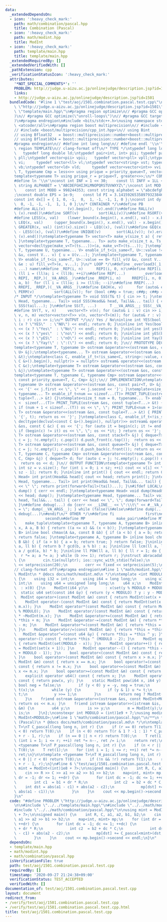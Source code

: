 ```yaml
---
data:
  _extendedDependsOn:
  - icon: ':heavy_check_mark:'
    path: math/combination/pascal.hpp
    title: Combination (Pascal)
  - icon: ':heavy_check_mark:'
    path: math/modint.hpp
    title: ModInt
  - icon: ':heavy_check_mark:'
    path: template/main.hpp
    title: template/main.hpp
  _extendedRequiredBy: []
  _extendedVerifiedWith: []
  _pathExtension: cpp
  _verificationStatusIcon: ':heavy_check_mark:'
  attributes:
    '*NOT_SPECIAL_COMMENTS*': ''
    PROBLEM: http://judge.u-aizu.ac.jp/onlinejudge/description.jsp?id=1501
    links:
    - http://judge.u-aizu.ac.jp/onlinejudge/description.jsp?id=1501
  bundledCode: "#line 1 \"test/aoj/1501.combination.pascal.test.cpp\"\n#define PROBLEM\
    \ \"http://judge.u-aizu.ac.jp/onlinejudge/description.jsp?id=1501\"\n\n#line 1\
    \ \"template/main.hpp\"\n#pragma region optimize\n// #pragma GCC optimize(\"Ofast\"\
    )\n// #pragma GCC optimize(\"unroll-loops\")\n// #pragma GCC target(\"sse,sse2,sse3,ssse3,sse4,popcnt,abm,mmx,avx\"\
    )\n#pragma endregion\n#include <bits/stdc++.h>\nusing namespace std;\n// #include\
    \ <atcoder/all>\n#pragma region boost multiprecision\n// #include <boost/multiprecision/cpp_dec_float.hpp>\n\
    // #include <boost/multiprecision/cpp_int.hpp>\n// using Bint       = boost::multiprecision::cpp_int;\n\
    // using Bfloat32   = boost::multiprecision::number<boost::multiprecision::cpp_dec_float<32>>;\n\
    // using Bfloat1024 = boost::multiprecision::number<boost::multiprecision::cpp_dec_float<1024>>;\n\
    #pragma endregion\n// #define int long long\n// #define endl '\\n'\n\n#pragma\
    \ region TEMPLATE\n// clang-format off\n/* TYPE */\ntypedef long long ll;    \
    \   typedef long double ld;\ntypedef pair<int, int> pii; typedef pair<ll, ll>\
    \ pll;\ntypedef vector<pii> vpii;   typedef vector<pll> vpll;\ntypedef vector<int>\
    \ vi;     typedef vector<ll> vl;\ntypedef vector<string> vst; typedef vector<bool>\
    \ vb;\ntypedef vector<ld> vld;     typedef vector<vector<int>> vvi;\ntemplate<typename\
    \ T, typename Cmp = less<>> using prique = priority_queue<T, vector<T>, Cmp>;\n\
    template<typename T> using prique_r = prique<T, greater<>>;\n/* CONSTANT */\n\
    #define ln '\\n'\nconst int INF = 1 << 30;    const ll INFF = 1LL << 60;  const\
    \ string ALPHABET = \"ABCDEFGHIJKLMNOPQRSTUVWXYZ\";\nconst int MOD = 1e9 + 7;\
    \    const int MODD = 998244353; const string alphabet = \"abcdefghijklmnopqrstuvwxyz\"\
    ;\nconst double EPS = 1e-9;    const ld PI = 3.14159265358979323846264338327950288;\n\
    const int dx[] = { 1, 0, -1,  0,  1, -1, -1, 1, 0 };\nconst int dy[] = { 0, 1,\
    \  0, -1, -1, -1,  1, 1, 0 };\n/* CONTAINER */\n#define PB              emplace_back\n\
    #define ALL(v)          (v).begin(), (v).end()\n#define RALL(v)         (v).rbegin(),\
    \ (v).rend()\n#define SORT(v)         sort(ALL(v))\n#define RSORT(v)        sort(RALL(v))\n\
    #define LESS(x, val)    (lower_bound(x.begin(), x.end(), val) - x.begin())\n#define\
    \ LEQ(x, val)     (upper_bound(x.begin(), x.end(), val) - x.begin())\n#define\
    \ GREATER(x, val) (int)(x).size() - LEQ((x), (val))\n#define GEQ(x, val)     (int)(x).size()\
    \ - LESS((x), (val))\n#define UNIQUE(v)       sort(ALL(v)); (v).erase(unique(ALL(v)),\
    \ (v).end())\ntemplate<typename T> vector<T> make_v(size_t a) { return vector<T>(a);\
    \ }\ntemplate<typename T, typename... Ts> auto make_v(size_t a, Ts... ts) { return\
    \ vector<decltype(make_v<T>(ts...))>(a, make_v<T>(ts...)); }\ntemplate<typename\
    \ T, typename U, typename... V> enable_if_t<is_same<T, U>::value != 0> fill_v(U\
    \ &u, const V... v) { u = U(v...); }\ntemplate<typename T, typename U, typename...\
    \ V> enable_if_t<is_same<T, U>::value == 0> fill_v(U &u, const V... v) { for (auto\
    \ &e : u) fill_v<T>(e, v...); }\n/* LOOP */\n#define _overload3(_1, _2, _3, name,\
    \ ...) name\n#define _REP(i, n)      REPI(i, 0, n)\n#define REPI(i, a, b)   for\
    \ (ll i = (ll)a; i < (ll)b; ++i)\n#define REP(...)        _overload3(__VA_ARGS__,\
    \ REPI, _REP,)(__VA_ARGS__)\n#define _RREP(i, n)     RREPI(i, n, 0)\n#define RREPI(i,\
    \ a, b)  for (ll i = (ll)a; i >= (ll)b; --i)\n#define RREP(...)       _overload3(__VA_ARGS__,\
    \ RREPI, _RREP,)(__VA_ARGS__)\n#define EACH(e, v)      for (auto& e : v)\n#define\
    \ PERM(v)         sort(ALL(v)); for (bool c##p = true; c##p; c##p = next_permutation(ALL(v)))\n\
    /* INPUT */\ntemplate<typename T> void SSS(T& t) { cin >> t; }\ntemplate<typename\
    \ Head, typename... Tail> void SSS(Head&& head, Tail&&... tail) { cin >> head;\
    \ SSS(tail...); }\n#define SS(T, ...)      T __VA_ARGS__; SSS(__VA_ARGS__);\n\
    #define SV(T, v, n)     vector<T> v(n); for (auto& i : v) cin >> i;\n#define SVV(T,\
    \ v, n, m) vector<vector<T>> v(n, vector<T>(m)); for (auto& r : v) for (auto&\
    \ i : r) cin >> i;\n/* OUTPUT */\n// Yes / No\ninline int YES(bool x) { cout <<\
    \ (x ? \"YES\"  : \"NO\") << endl; return 0; }\ninline int Yes(bool x) { cout\
    \ << (x ? \"Yes\"  : \"No\") << endl; return 0; }\ninline int yes(bool x) { cout\
    \ << (x ? \"yes\"  : \"no\") << endl; return 0; }\ninline int yES(bool x) { cout\
    \ << (x ? \"yES\"  : \"nO\") << endl; return 0; }\ninline int Yay(bool x) { cout\
    \ << (x ? \"Yay!\" : \":(\") << endl; return 0; }\n// PROTOTYPE DECLARATION\n\
    template<typename T, typename U> ostream &operator<<(ostream &os, const pair<T,\
    \ U> &j);\ntemplate<typename... T> ostream &operator<<(ostream &os, const tuple<T...>\
    \ &t);\ntemplate<class C, enable_if_t<!is_same<C, string>::value, decltype(declval<const\
    \ C &>().begin(), nullptr)> = nullptr> ostream& operator<<(ostream &os, const\
    \ C &c);\ntemplate<typename T> ostream &operator<<(ostream &os, const stack<T>\
    \ &j);\ntemplate<typename T> ostream &operator<<(ostream &os, const queue<T> &j);\n\
    template<typename T, typename C, typename Cmp> ostream &operator<<(ostream &os,\
    \ const priority_queue<T, C, Cmp> &j);\n// IMPLEMENTATION\ntemplate<typename T,\
    \ typename U> ostream &operator<<(ostream &os, const pair<T, U> &j) { return os\
    \ << '{' << j.first << \", \" << j.second << '}'; }\ntemplate<size_t num = 0,\
    \ typename... T> enable_if_t<num == sizeof...(T)> PRINT_TUPLE(ostream &os, const\
    \ tuple<T...> &t) {}\ntemplate<size_t num = 0, typename... T> enable_if_t<num\
    \ <  sizeof...(T)> PRINT_TUPLE(ostream &os, const tuple<T...> &t) { os << get<num>(t);\
    \ if (num + 1 < sizeof...(T)) os << \", \"; PRINT_TUPLE<num + 1>(os, t); }\ntemplate<typename...\
    \ T> ostream &operator<<(ostream &os, const tuple<T...> &t) { PRINT_TUPLE(os <<\
    \ '{', t); return os << '}'; }\ntemplate<class C, enable_if_t<!is_same<C, string>::value,\
    \ decltype(declval<const C &>().begin(), nullptr)>> ostream& operator<<(ostream\
    \ &os, const C &c) { os << '{'; for (auto it = begin(c); it != end(c); it++) {\
    \ if (begin(c) != it) os << \", \"; os << *it; } return os << '}'; }\ntemplate<typename\
    \ T> ostream &operator<<(ostream &os, const stack<T> &j) { deque<T> d; for (auto\
    \ c = j; !c.empty(); c.pop()) d.push_front(c.top());  return os << d; }\ntemplate<typename\
    \ T> ostream &operator<<(ostream &os, const queue<T> &j) { deque<T> d; for (auto\
    \ c = j; !c.empty(); c.pop()) d.push_back(c.front()); return os << d; }\ntemplate<typename\
    \ T, typename C, typename Cmp> ostream &operator<<(ostream &os, const priority_queue<T,\
    \ C, Cmp> &j) { deque<T> d; for (auto c = j; !c.empty(); c.pop()) d.push_front(c.top());\
    \  return os << d; }\n// OUTPUT FUNCTION\ntemplate<typename T> int PV(T &v) {\
    \ int sz = v.size(); for (int i = 0; i < sz; ++i) cout << v[i] << \" \\n\"[i ==\
    \ sz - 1]; return 0; }\ninline int print() { cout << endl; return 0; }\ntemplate<typename\
    \ Head> int print(Head&& head){ cout << head; return print(); }\ntemplate<typename\
    \ Head, typename... Tail> int print(Head&& head, Tail&&... tail) { cout << head\
    \ << \" \"; return print(forward<Tail>(tail)...); }\n#ifdef LOCAL\ninline void\
    \ dump() { cerr << endl; }\ntemplate<typename Head> void dump(Head&& head) { cerr\
    \ << head; dump(); }\ntemplate<typename Head, typename... Tail> void dump(Head&&\
    \ head, Tail&&... tail) { cerr << head << \", \"; dump(forward<Tail>(tail)...);\
    \ }\n#define debug(...) do {cerr << __LINE__ << \":\\t\" << #__VA_ARGS__ << \"\
    \ = \"; dump(__VA_ARGS__); } while (false)\n#else\n#define dump(...)\n#define\
    \ debug(...)\n#endif\n/* OTHER */\n#define fi              first\n#define se \
    \             second\n#define MP              make_pair\n#define MT          \
    \    make_tuple\ntemplate<typename T, typename A, typename B> inline bool between(T\
    \ x, A a, B b) { return ((a <= x) && (x < b)); }\ntemplate<typename A, typename\
    \ B> inline bool chmax(A &a, const B &b) { if (a < b) { a = b; return true; }\
    \ return false; }\ntemplate<typename A, typename B> inline bool chmin(A &a, const\
    \ B &b) { if (a > b) { a = b; return true; } return false; }\ninline ll gcd(ll\
    \ a, ll b) { return b ? gcd(b, a % b) : a; }\ninline ll lcm(ll a, ll b) { return\
    \ a / gcd(a, b) * b; }\ninline ll POW(ll a, ll b) { ll r = 1; do { if (b & 1)\
    \  r *= a; a *= a; } while (b >>= 1); return r; }\nstruct abracadabra {\n    abracadabra()\
    \ {\n        cin.tie(nullptr); ios::sync_with_stdio(false);\n        cout << fixed\
    \ << setprecision(20);\n        cerr << fixed << setprecision(5);\n    };\n} ABRACADABRA;\n\
    // clang-format off\n#pragma endregion\n#line 1 \"math/modint.hpp\"\n/**\n * @brief\
    \ ModInt\n * @docs docs/math/modint.md\n */\n\ntemplate <int MODULO>\nstruct ModInt\
    \ {\n    using i32 = int;\n    using i64 = long long;\n    using u32 = unsigned\
    \ int;\n    using u64 = unsigned long long;\n    u64 x;\n    ModInt()\n      \
    \  : x(0) {}\n    ModInt(i64 y)\n        : x(set(y % MODULO + MODULO)) {}\n  \
    \  static u64 set(const i64 &y) { return (y < MODULO) ? y : y - MODULO; }\n  \
    \  ModInt operator+(const ModInt &m) const { return ModInt(set(x + m.x)); }\n\
    \    ModInt operator-(const ModInt &m) const { return ModInt(set(x + MODULO -\
    \ m.x)); }\n    ModInt operator*(const ModInt &m) const { return ModInt(x * m.x\
    \ % MODULO); }\n    ModInt operator/(const ModInt &m) const { return ModInt(x)\
    \ * ~ModInt(m.x); }\n    ModInt &operator+=(const ModInt &m) { return *this =\
    \ *this + m; }\n    ModInt &operator-=(const ModInt &m) { return *this = *this\
    \ - m; }\n    ModInt &operator*=(const ModInt &m) { return *this = *this * m;\
    \ }\n    ModInt &operator/=(const ModInt &m) { return *this = *this / m; }\n \
    \   ModInt &operator^=(const u64 &y) { return *this = *this ^ y; }\n    ModInt\
    \ operator~() const { return *this ^ (MODULO - 2); }\n    ModInt operator-() const\
    \ { return ModInt(set(MODULO - x)); }\n    ModInt operator++() { return *this\
    \ = ModInt(set(x + 1)); }\n    ModInt operator--() { return *this = ModInt(set(x\
    \ + MODULO - 1)); }\n    bool operator<(const ModInt &m) const { return x < m.x;\
    \ }\n    bool operator>(const ModInt &m) const { return x > m.x; }\n    bool operator==(const\
    \ ModInt &m) const { return x == m.x; }\n    bool operator!=(const ModInt &m)\
    \ const { return x != m.x; }\n    bool operator<=(const ModInt &m) const { return\
    \ x <= m.x; }\n    bool operator>=(const ModInt &m) const { return x >= m.x; }\n\
    \    explicit operator u64() const { return x; }\n    ModInt operator^(i64 y)\
    \ const { return pow(x, y); }\n    static ModInt pow(i64 x, i64 y) {\n       \
    \ bool neg = false;\n        if (y < 0) y = -y, neg = true;\n        ModInt u(1),\
    \ t(x);\n        while (y) {\n            if (y & 1) u *= t;\n            t *=\
    \ t;\n            y >>= 1;\n        }\n        return neg ? ModInt(1) / u : u;\n\
    \    }\n    friend ostream &operator<<(ostream &os, const ModInt<MODULO> &m) {\
    \ return os << m.x; }\n    friend istream &operator>>(istream &is, ModInt<MODULO>\
    \ &m) {\n        u64 y;\n        is >> y;\n        m = ModInt(y);\n        return\
    \ is;\n    }\n};\nconstexpr int MODULO = (int)1e9 + 7;\nusing modint         =\
    \ ModInt<MODULO>;\n#line 1 \"math/combination/pascal.hpp\"\n/**\n * @brief Combination\
    \ (Pascal)\n * @docs docs/math/combination/pascal.md\n */\n\ntemplate <typename\
    \ T>\nT C_pascal(long long n, int r) {\n    if (r == 0) return T(1);\n    if (r\
    \ < 0) return T(0);\n    if (n < 0) return T(r & 1 ? -1 : 1) * C_pascal<T>(-n\
    \ + r - 1, r);\n    if (n == 0 || n < r) return T(0);\n    T ret(1);\n    for\
    \ (int i = 1; i <= r; ++i) ret *= n--, ret /= i;\n    return ret;\n}\n\ntemplate\
    \ <typename T>\nT P_pascal(long long n, int r) {\n    if (n < r || r < 0) return\
    \ T(0);\n    T ret(1);\n    for (int i = 1; i <= r; ++i) ret *= n--;\n    return\
    \ ret;\n}\n\ntemplate <typename T>\nT H_pascal(long long n, int r) {\n    if (n\
    \ < 0 || r < 0) return T(0);\n    if (!n && !r) return T(1);\n    return C_pascal<T>(n\
    \ + r - 1, r);\n}\n#line 6 \"test/aoj/1501.combination.pascal.test.cpp\"\n\nusing\
    \ mint = ModInt<(int)1e8 + 7>;\n\nsigned main() {\n    int R, C, a1, a2, b1, b2;\n\
    \    cin >> R >> C >> a1 >> a2 >> b1 >> b2;\n    map<int, mint> mp;\n    for (int\
    \ dr = -1; dr <= 1; ++dr) {\n        for (int dc = -1; dc <= 1; ++dc) {\n    \
    \        int c1  = b1 + dr * R;\n            int c2  = b2 + dc * C;\n        \
    \    int dst = abs(a1 - c1) + abs(a2 - c2);\n            mp[dst] += C_pascal<mint>(dst,\
    \ abs(a1 - c1));\n        }\n    }\n    cout << mp.begin()->second << endl;\n\
    }\n"
  code: "#define PROBLEM \"http://judge.u-aizu.ac.jp/onlinejudge/description.jsp?id=1501\"\
    \n\n#include \"../../template/main.hpp\"\n#include \"../../math/modint.hpp\"\n\
    #include \"../../math/combination/pascal.hpp\"\n\nusing mint = ModInt<(int)1e8\
    \ + 7>;\n\nsigned main() {\n    int R, C, a1, a2, b1, b2;\n    cin >> R >> C >>\
    \ a1 >> a2 >> b1 >> b2;\n    map<int, mint> mp;\n    for (int dr = -1; dr <= 1;\
    \ ++dr) {\n        for (int dc = -1; dc <= 1; ++dc) {\n            int c1  = b1\
    \ + dr * R;\n            int c2  = b2 + dc * C;\n            int dst = abs(a1\
    \ - c1) + abs(a2 - c2);\n            mp[dst] += C_pascal<mint>(dst, abs(a1 - c1));\n\
    \        }\n    }\n    cout << mp.begin()->second << endl;\n}\n"
  dependsOn:
  - template/main.hpp
  - math/modint.hpp
  - math/combination/pascal.hpp
  isVerificationFile: true
  path: test/aoj/1501.combination.pascal.test.cpp
  requiredBy: []
  timestamp: '2020-09-27 21:24:38+09:00'
  verificationStatus: TEST_ACCEPTED
  verifiedWith: []
documentation_of: test/aoj/1501.combination.pascal.test.cpp
layout: document
redirect_from:
- /verify/test/aoj/1501.combination.pascal.test.cpp
- /verify/test/aoj/1501.combination.pascal.test.cpp.html
title: test/aoj/1501.combination.pascal.test.cpp
---
```

